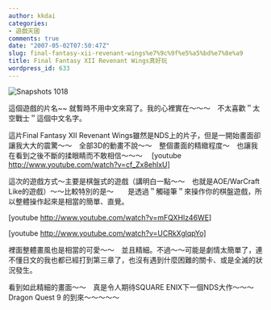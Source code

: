 ```yaml
---
author: kkdai
categories:
- 遊戲天國
comments: true
date: "2007-05-02T07:50:47Z"
slug: final-fantasy-xii-revenant-wings%e7%9c%9f%e5%a5%bd%e7%8e%a9
title: Final Fantasy XII Revenant Wings真好玩
wordpress_id: 633
---
```


![Snapshots 1018](http://www.advanscene.com/offline/imgs/ADVANsCEne_NDS/1001-1500/1060b.png)

這個遊戲的片名~~ 就暫時不用中文來寫了。我的心裡實在～～～　不太喜歡＂太空戰士＂這個中文名字。  
  
這片Final Fantasy XII Revenant Wings雖然是NDS上的片子，但是一開始畫面卻讓我大大的震驚～～　全部3D的動畫不說～～　整個畫面的精緻程度～　也讓我在看到之後不斷的揉眼睛而不敢相信～～～　
[youtube http://www.youtube.com/watch?v=cf_Zx8ehlxU]



這次的遊戲方式～主要是棋盤式的遊戲（講明白一點～～　也就是AOE/WarCraft Like的遊戲）～～比較特別的是～　　是透過＂觸碰筆＂來操作你的棋盤遊戲，所以整體操作起來是相當的簡單、直覺。  




[youtube http://www.youtube.com/watch?v=mFQXHlz46WE]

[youtube http://www.youtube.com/watch?v=UCRkXglqpYo]


裡面整體畫風也是相當的可愛～～　並且精細。不過～～可能是劇情太簡單了，連不懂日文的我也都已經打到第三章了，也沒有遇到什麼困難的關卡、或是全滅的狀況發生。

看到如此精細的畫面～～　真是令人期待SQUARE ENIX下一個NDS大作～～～　Dragon Quest 9 的到來～～～～～
